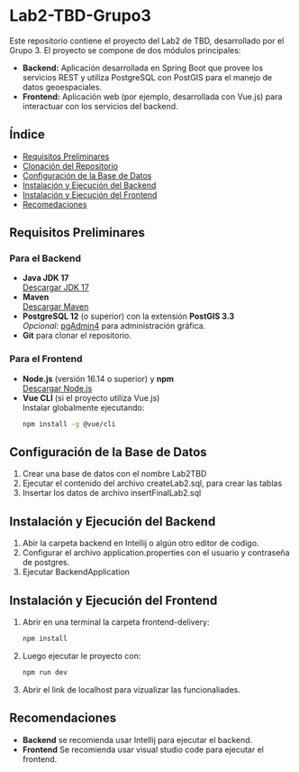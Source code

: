# Lab2-TBD-Grupo3

Este repositorio contiene el proyecto del Lab2 de TBD, desarrollado por el Grupo 3. El proyecto se compone de dos módulos principales:

- **Backend:** Aplicación desarrollada en Spring Boot que provee los servicios REST y utiliza PostgreSQL con PostGIS para el manejo de datos geoespaciales.
- **Frontend:** Aplicación web (por ejemplo, desarrollada con Vue.js) para interactuar con los servicios del backend.

## Índice

- [Requisitos Preliminares](#requisitos-preliminares)
- [Clonación del Repositorio](#clonación-del-repositorio)
- [Configuración de la Base de Datos](#configuración-de-la-base-de-datos)
- [Instalación y Ejecución del Backend](#instalación-y-ejecución-del-backend)
- [Instalación y Ejecución del Frontend](#instalación-y-ejecución-del-frontend)
- [Recomedaciones](#recomendaciones)


## Requisitos Preliminares

### Para el Backend
- **Java JDK 17**  
  [Descargar JDK 17](https://www.oracle.com/java/technologies/javase/jdk17-archive-downloads.html)
- **Maven**  
  [Descargar Maven](https://maven.apache.org/download.cgi)
- **PostgreSQL 12** (o superior) con la extensión **PostGIS 3.3**  
  *Opcional:* [pgAdmin4](https://www.pgadmin.org/download/) para administración gráfica.
- **Git** para clonar el repositorio.

### Para el Frontend
- **Node.js** (versión 16.14 o superior) y **npm**  
  [Descargar Node.js](https://nodejs.org/)
- **Vue CLI** (si el proyecto utiliza Vue.js)  
  Instalar globalmente ejecutando:
  ```bash
  npm install -g @vue/cli

## Configuración de la Base de Datos
1. Crear una base de datos con el nombre Lab2TBD
2. Ejecutar el contenido del archivo createLab2.sql, para crear las tablas
3. Insertar los datos de archivo insertFinalLab2.sql

## Instalación y Ejecución del Backend
1. Abir la carpeta backend en Intellij o algún otro editor de codigo.
2. Configurar el archivo application.properties con el usuario y contraseña de postgres.
3. Ejecutar BackendApplication

## Instalación y Ejecución del Frontend
1. Abrir en una terminal la carpeta frontend-delivery:
   ```bash
   npm install

2. Luego ejecutar le proyecto con:
   ```bash
   npm run dev

3. Abrir el link de localhost para vizualizar las funcionaliades.

## Recomendaciones
- **Backend** se recomienda usar Intellij para ejecutar el backend.
- **Frontend** Se recomienda usar visual studio code para ejecutar el frontend.